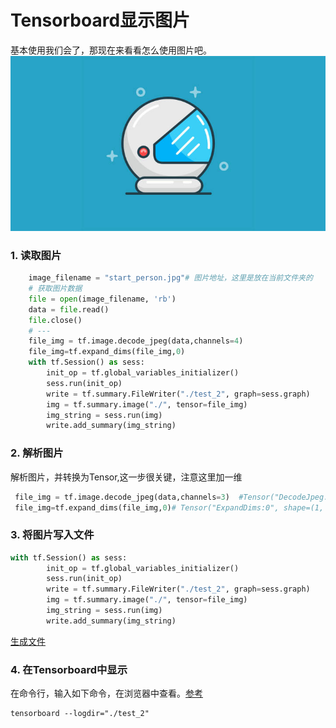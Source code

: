 # Tensorboard显示图片
基本使用我们会了，那现在来看看怎么使用图片吧。
![图片资源](./start_person.jpg)
### 1. 读取图片

```python 
    image_filename = "start_person.jpg"# 图片地址，这里是放在当前文件夹的
    # 获取图片数据
    file = open(image_filename, 'rb')
    data = file.read()
    file.close()
    # ---
    file_img = tf.image.decode_jpeg(data,channels=4)  
    file_img=tf.expand_dims(file_img,0)
    with tf.Session() as sess:
        init_op = tf.global_variables_initializer()
        sess.run(init_op)
        write = tf.summary.FileWriter("./test_2", graph=sess.graph)
        img = tf.summary.image("./", tensor=file_img)
        img_string = sess.run(img)
        write.add_summary(img_string)
```
### 2. 解析图片
解析图片，并转换为Tensor,这一步很关键，注意这里加一维
```python 
 file_img = tf.image.decode_jpeg(data,channels=3)  #Tensor("DecodeJpeg:0", shape=(?, ?, 3), dtype=uint8)
 file_img=tf.expand_dims(file_img,0)# Tensor("ExpandDims:0", shape=(1, ?, ?, 3), dtype=uint8)
```
### 3. 将图片写入文件
```python 
with tf.Session() as sess:
        init_op = tf.global_variables_initializer()
        sess.run(init_op)
        write = tf.summary.FileWriter("./test_2", graph=sess.graph)
        img = tf.summary.image("./", tensor=file_img)
        img_string = sess.run(img)
        write.add_summary(img_string)
```
[生成文件](./test_2)
### 4. 在Tensorboard中显示
在命令行，输入如下命令，在浏览器中查看。[参考](../tensorboard)
```
tensorboard --logdir="./test_2"
```
